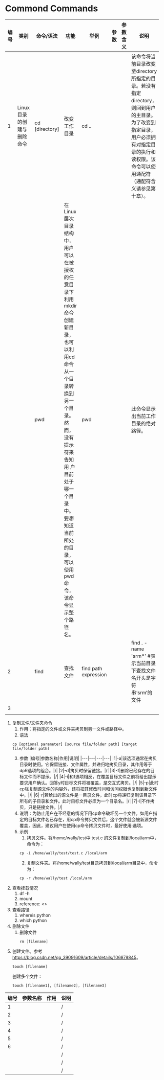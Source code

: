 # Commond Commands

|编号|类别|命令/语法|功能|举例|参数|参数含义|说明|
|---|---|---|---|---|---|---|---|
|1|Linux目录的创建与删除命令|cd [directory]|改变工作目录|cd ..|||该命令将当前目录改变至directory所指定的目录。若没有指定directory， 则回到用户的主目录。为了改变到指定目录，用户必须拥有对指定目录的执行和读权限。该命令可以使用通配符（通配符含义请参见第十章）。|
|||pwd|在Linux层次目录结构中，用户可以在被授权的任意目录下利用mkdir命令创建新目录，也可以利用cd命令从一个目录转换到另一个目录。然而，没有提示符来告知用 户目前处于哪一个目录中。要想知道当前所处的目录，可以使用pwd命令，该命令显示整个路径名。|pwd|||此命令显示出当前工作目录的绝对路径。|
|2||find|查找文件|find path expression|||find . -name 'srm*' #表示当前目录下查找文件名开头是字符串‘srm’的文件|
|3||||||||
|||||||||

1. 复制文件/文件夹命令
   1. 作用：将指定的文件或文件夹拷贝到另一文件或路径中。
   2. 语法
   ```shell
   cp [optional parameter] [source file/folder path] [target file/folder path]
   ```
   3. 参数
    |编号|参数名称|作用|说明|
    |---|---|---|---|
    |1|-a|该选项通常在拷贝目录时使用。它保留链接、文件属性，并递归地拷贝目录，其作用等于dpR选项的组合。|/|
    |2|-d|拷贝时保留链接。|/|
    |3|-f|删除已经存在的目标文件而不提示。|/|
    |4|-i|和f选项相反，在覆盖目标文件之前将给出提示要求用户确认。回答y时目标文件将被覆盖，是交互式拷贝。|/|
    |5|-p|此时cp除复制源文件的内容外，还将把其修改时间和访问权限也复制到新文件中。|/|
    |6|-r|若给出的源文件是一目录文件，此时cp将递归复制该目录下所有的子目录和文件。此时目标文件必须为一个目录名。|/|
    |7|-l|不作拷贝，只是链接文件。|/|
   4. 说明：为防止用户在不经意的情况下用cp命令破坏另一个文件，如用户指定的目标文件名已存在，用cp命令拷贝文件后，这个文件就会被新源文件覆盖，因此，建议用户在使用cp命令拷贝文件时，最好使用i选项。
   5. 示例
      1. 拷贝文件。将/home/wally/test中 test.c 的文件复制到/local/arm中，命令为：
        ```shell
        cp -i /home/wally/test/test.c /local/arm
        ```
      2. 复制文件夹。将/home/wally/test目录拷贝到/local/arm目录中，命令为：
        ```shell
        cp -r /home/wally/test /local/arm
        ```
2. 查看挂载情况
   1. df -h
   2. mount
   3. reference: <>
3. 查看路径
   1. whereis python
   2. which python
4. 删除文件
   1. 删除文件
      ```shell
      rm [filename]
      ```
5. 创建文件。参考<https://blog.csdn.net/qq_39091609/article/details/106878845>。
   ```shell
   touch [filename]
   ```
   创建多个文件：
   ```shell
   touch [filename1], [filename2], [filename3]
   ```



|编号|参数名称|作用|说明|
|---|---|---|---|
|1|||/|
|2|||/|
|3|||/|
|4|||/|
|5|||/|
|6|||/|
||||/|
||||/|
||||/|